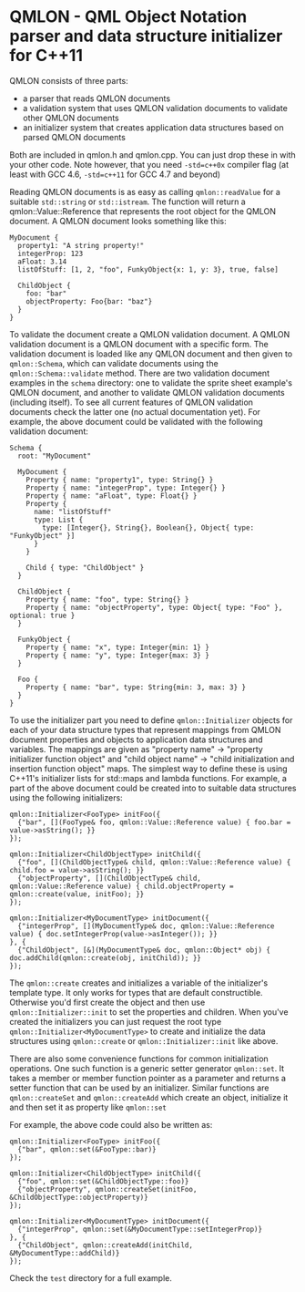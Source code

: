 QMLON - QML Object Notation parser and data structure initializer for C++11
===========================================================================

QMLON consists of three parts:
 * a parser that reads QMLON documents
 * a validation system that uses QMLON validation documents to validate other QMLON documents
 * an initializer system that creates application data structures based on parsed QMLON documents

Both are included in qmlon.h and qmlon.cpp. You can just drop these in with your other code. Note however, that you need `-std=c++0x` compiler flag (at least with GCC 4.6, `-std=c++11` for GCC 4.7 and beyond)

Reading QMLON documents is as easy as calling `qmlon::readValue` for a suitable `std::string` or `std::istream`. The function will return a qmlon::Value::Reference that represents the root object for the QMLON document. A QMLON document looks something like this:

    MyDocument {
      property1: "A string property!"
      integerProp: 123
      aFloat: 3.14
      listOfStuff: [1, 2, "foo", FunkyObject{x: 1, y: 3}, true, false]

      ChildObject {
        foo: "bar"
        objectProperty: Foo{bar: "baz"}
      }
    }

To validate the document create a QMLON validation document. A QMLON validation document is a QMLON document with a specific form. The validation document is loaded like any QMLON document and then given to `qmlon::Schema`, which can validate documents using the `qmlon::Schema::validate` method. There are two validation document examples in the `schema` directory: one to validate the sprite sheet example's QMLON document, and another to validate QMLON validation documents (including itself). To see all current features of QMLON validation documents check the latter one (no actual documentation yet). For example, the above document could be validated with the following validation document:

    Schema {
      root: "MyDocument"

      MyDocument {
        Property { name: "property1", type: String{} }
        Property { name: "integerProp", type: Integer{} }
        Property { name: "aFloat", type: Float{} }
        Property {
          name: "listOfStuff"
          type: List {
            type: [Integer{}, String{}, Boolean{}, Object{ type: "FunkyObject" }]
          }
        }

        Child { type: "ChildObject" }
      }

      ChildObject {
        Property { name: "foo", type: String{} }
        Property { name: "objectProperty", type: Object{ type: "Foo" }, optional: true }
      }

      FunkyObject {
        Property { name: "x", type: Integer{min: 1} }
        Property { name: "y", type: Integer{max: 3} }
      }

      Foo {
        Property { name: "bar", type: String{min: 3, max: 3} }
      }
    }

To use the initializer part you need to define `qmlon::Initializer` objects for each of your data structure types that represent mappings from QMLON document properties and objects to application data structures and variables. The mappings are given as "property name" -> "property initializer function object" and "child object name" -> "child initialization and insertion function object" maps. The simplest way to define these is using C++11's initializer lists for std::maps and lambda functions. For example, a part of the above document could be created into to suitable data structures using the following initializers:

    qmlon::Initializer<FooType> initFoo({
      {"bar", [](FooType& foo, qmlon::Value::Reference value) { foo.bar = value->asString(); }}
    });

    qmlon::Initializer<ChildObjectType> initChild({
      {"foo", [](ChildObjectType& child, qmlon::Value::Reference value) { child.foo = value->asString(); }}
      {"objectProperty", [](ChildObjectType& child, qmlon::Value::Reference value) { child.objectProperty = qmlon::create(value, initFoo); }}
    });

    qmlon::Initializer<MyDocumentType> initDocument({
      {"integerProp", [](MyDocumentType& doc, qmlon::Value::Reference value) { doc.setIntegerProp(value->asInteger()); }}
    }, {
      {"ChildObject", [&](MyDocumentType& doc, qmlon::Object* obj) { doc.addChild(qmlon::create(obj, initChild)); }}
    });

The `qmlon::create` creates and initializes a variable of the initializer's template type. It only works for types that are default constructible. Otherwise you'd first create the object and then use `qmlon::Initializer::init` to set the properties and children. When you've created the initializers you can just request the root type `qmlon::Initializer<MyDocumentType>` to create and initialize the data structures using `qmlon::create` or `qmlon::Initializer::init` like above.

There are also some convenience functions for common initialization operations. One such function is a generic setter generator `qmlon::set`. It takes a member or member function pointer as a parameter and returns a setter function that can be used by an initializer. Similar functions are `qmlon::createSet` and `qmlon::createAdd` which create an object, initialize it and then set it as property like `qmlon::set`

For example, the above code could also be written as:

    qmlon::Initializer<FooType> initFoo({
      {"bar", qmlon::set(&FooType::bar)}
    });

    qmlon::Initializer<ChildObjectType> initChild({
      {"foo", qmlon::set(&ChildObjectType::foo)}
      {"objectProperty", qmlon::createSet(initFoo, &ChildObjectType::objectProperty)}
    });

    qmlon::Initializer<MyDocumentType> initDocument({
      {"integerProp", qmlon::set(&MyDocumentType::setIntegerProp)}
    }, {
      {"ChildObject", qmlon::createAdd(initChild, &MyDocumentType::addChild)}
    });

Check the `test` directory for a full example.
